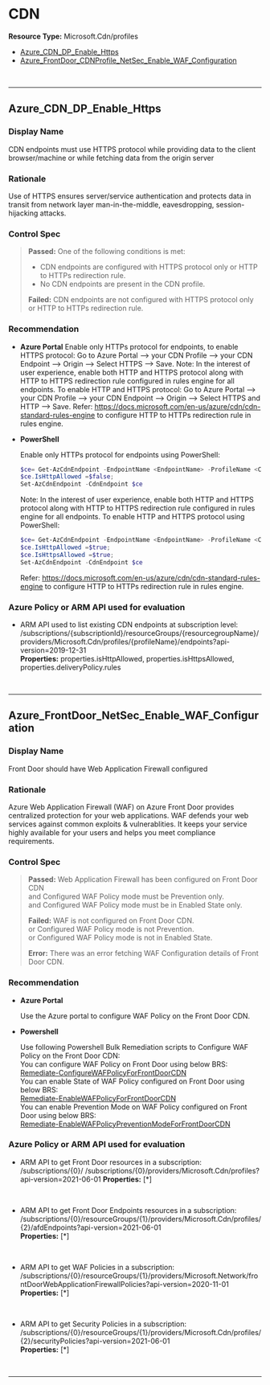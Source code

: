# CDN

**Resource Type:** Microsoft.Cdn/profiles

<!-- TOC -->

- [Azure_CDN_DP_Enable_Https](#azure_cdn_dp_enable_https)
- [Azure_FrontDoor_CDNProfile_NetSec_Enable_WAF_Configuration](#azure_frontdoor_cdnprofile_netsec_enable_waf_configuration)

<!-- /TOC -->
<br/>

___ 

## Azure_CDN_DP_Enable_Https 

### Display Name 
CDN endpoints must use HTTPS protocol while providing data to the client browser/machine or while fetching data from the origin server 

### Rationale 
Use of HTTPS ensures server/service authentication and protects data in transit from network layer man-in-the-middle, eavesdropping, session-hijacking attacks. 

### Control Spec 

> **Passed:** 
One of the following conditions is met:
>- CDN endpoints are configured with HTTPS protocol only or HTTP to HTTPs redirection rule.
>- No CDN endpoints are present in the CDN profile.
> 
> **Failed:** 
> CDN endpoints are not configured with HTTPS protocol only or HTTP to HTTPs redirection rule.

> 
### Recommendation 

- **Azure Portal** 
    Enable only HTTPs protocol for endpoints, to enable HTTPS protocol: Go to Azure Portal --> your CDN Profile --> your CDN Endpoint --> Origin --> Select HTTPS --> Save. 
	Note: In the interest of user experience, enable both HTTP and HTTPS protocol along with HTTP to HTTPS redirection rule configured in rules engine for all endpoints. To enable HTTP and HTTPS protocol: Go to Azure Portal --> your CDN Profile --> your CDN Endpoint --> Origin --> Select HTTPS and HTTP --> Save. Refer: https://docs.microsoft.com/en-us/azure/cdn/cdn-standard-rules-engine to configure HTTP to HTTPs redirection rule in rules engine. 

- **PowerShell** 

	 Enable only HTTPs protocol for endpoints using PowerShell: 
	 ```powershell
	$ce= Get-AzCdnEndpoint -EndpointName <EndpointName> -ProfileName <CDNprofile> -ResourceGroupName <RGName>;
	$ce.IsHttpAllowed =$false; 
	Set-AzCdnEndpoint -CdnEndpoint $ce
	```
	 Note: In the interest of user experience, enable both HTTP and HTTPS protocol along with HTTP to HTTPS redirection rule configured in rules engine for all endpoints. To enable HTTP and HTTPS protocol using PowerShell:
	 ```powershell
	$ce= Get-AzCdnEndpoint -EndpointName <EndpointName> -ProfileName <CDNprofile> -ResourceGroupName <RGName>;
	$ce.IsHttpAllowed =$true; 
	$ce.IsHttpsAllowed =$true; 
	Set-AzCdnEndpoint -CdnEndpoint $ce 
	```
	Refer: https://docs.microsoft.com/en-us/azure/cdn/cdn-standard-rules-engine to configure HTTP to HTTPs redirection rule in rules engine. 


### Azure Policy or ARM API used for evaluation 

- ARM API used to list existing CDN endpoints at subscription level: <br />
/subscriptions/{subscriptionId}/resourceGroups/{resourcegroupName}/providers/Microsoft.Cdn/profiles/{profileName}/endpoints?api-version=2019-12-31<br />
**Properties:** 
properties.isHttpAllowed, properties.isHttpsAllowed, properties.deliveryPolicy.rules

<br />

___ 


 ## Azure_FrontDoor_NetSec_Enable_WAF_Configuration 

### Display Name 
Front Door should have Web Application Firewall configured

### Rationale 
Azure Web Application Firewall (WAF) on Azure Front Door provides centralized protection for your web applications. WAF defends your web services against common exploits & vulnerablities. It keeps your service highly available for your users and helps you meet compliance requirements.

 ### Control Spec 

> **Passed:** 
> Web Application Firewall has been configured on Front Door CDN </br>
> and Configured WAF Policy mode must be Prevention only. </br> 
> and Configured WAF Policy mode must be in Enabled State only. </br> 
> 
> **Failed:** 
> WAF is not configured on Front Door CDN. </br> 
> or Configured WAF Policy mode is not Prevention. </br> 
> or Configured WAF Policy mode is not in Enabled State. </br> 
> 
> **Error:** 
> There was an error fetching WAF Configuration details of Front Door CDN.
> 
### Recommendation 
- **Azure Portal** 

	 Use the Azure portal to configure WAF Policy on the Front Door CDN.<br/>

- **Powershell** 	

     Use following Powershell Bulk Remediation scripts to Configure WAF Policy on the Front Door CDN: <br/>
     You can configure WAF Policy on Front Door using below BRS:<br/>
	 [Remediate-ConfigureWAFPolicyForFrontDoorCDN](../../Scripts/RemediationScripts/Remediate-ConfigureWAFPolicyForFrontDoorCDN.ps1) <br/>
	 You can enable State of WAF Policy configured on Front Door using below BRS:  <br/>
	 [Remediate-EnableWAFPolicyForFrontDoorCDN](../../Scripts/RemediationScripts/Remediate-EnableWAFPolicyForFrontDoorCDN.ps1) <br/>
	 You can enable Prevention Mode on WAF Policy configured on Front Door using below BRS:  <br/>
	 [Remediate-EnableWAFPolicyPreventionModeForFrontDoorCDN](../../Scripts/RemediationScripts/Remediate-EnableWAFPolicyPreventionModeForFrontDoorCDN.ps1) <br/>

### Azure Policy or ARM API used for evaluation 

- ARM API to get Front Door resources in a subscription: /subscriptions/{0}/
/subscriptions/{0}/providers/Microsoft.Cdn/profiles?api-version=2021-06-01
**Properties:** [*]
 <br />

- ARM API to get Front Door Endpoints resources in a subscription: /subscriptions/{0}/resourceGroups/{1}/providers/Microsoft.Cdn/profiles/{2}/afdEndpoints?api-version=2021-06-01<br />
**Properties:** [*]
 <br />

- ARM API to get WAF Policies in a subscription: /subscriptions/{0}/resourceGroups/{1}/providers/Microsoft.Network/frontDoorWebApplicationFirewallPolicies?api-version=2020-11-01<br />
**Properties:** [*]
 <br />

- ARM API to get Security Policies in a subscription: 
 /subscriptions/{0}/resourceGroups/{1}/providers/Microsoft.Cdn/profiles/{2}/securityPolicies?api-version=2021-06-01<br />
**Properties:** [*]
<br />

___ 

